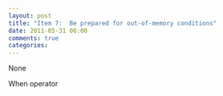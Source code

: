 ```yaml
---
layout: post
title: "Item 7:  Be prepared for out-of-memory conditions"
date: 2011-05-31 06:00
comments: true
categories: 
---
```


None


When operator 

